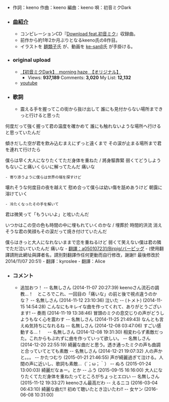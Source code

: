 - 作詞：keeno
作曲：keeno
編曲：keeno
唄：初音ミクDark
- ### [曲紹介](https://w.atwiki.jp/hmiku/pages/30720.html)
    - コンピレーションCD『[Download feat.初音ミク](https://w.atwiki.jp/hmiku/pages/30531.html)』収録曲。
    - 前作から約1年2か月ぶりとなるkeeno氏の8作目。
    - イラストを [麺類子](https://w.atwiki.jp/hmiku/pages/22832.html)氏 が、動画を [ke-sanβ](https://w.atwiki.jp/hmiku/pages/19437.html)氏 が手掛ける。
- ### original upload 
    - [【初音ミクDark】　morning haze　【オリジナル】](https://www.nicovideo.jp/watch/sm24862460)
        - Views: **937,189** Comments: **3,020** My List: **12,132**
    - [youtube](https://www.youtube.com/watch?v=Zs1vzQPEXTw)
- ### 歌詞
    - 震える手を握ってこの街から抜け出して
誰にも見付からない場所まできっと行けると思った

何度だって強く握って君の温度を確かめて
誰にも触れないような場所へ行けると思っていたんだ

傾きだした空が君を飲み込むまえにずっと遠くまで
その涙が止まる場所まで君を連れて行けたら

僕らは早く大人になりたくてただ身体を重ねた / 將身驅靠緊
弱くてどうしようもないこと痛いくらいに解ってたんだ
痛いな


    - 寄り添うように僕らは世界の端を探すけど
壊れそうな何度目の夜を越えて
慰め合って僕らは幼い傷を舐めあうけど
朝靄に溶けていく


    - 冷たくなったその手を解いて
君は微笑って「もういいよ」と呟いたんだ

いつかはこの空の色も時間の中に埋もれていくのかな / 埋葬於 時間的洪流
消えそうな君の笑顔もその涙だって焼き付けていたんだ

僕らはきっと大人になれないままで恋を重ねるけど
弱くて笑えない僕は君の隣でただ泣いていたんだ
痛いな
    - [翻譯：a050107231/Birpig/バーピッグ](https://w.atwiki.jp/vocaloidchly/pages/6785.html)
        - (使用翻譯請附此網址與譯者名，請別對翻譯作任何更動而自行修改，謝謝!!
最後修改於2014/11/07 20:51)
    - 翻譯：kyroslee
    - 翻譯：Alice
- ### コメント
    - 追加おつ！ -- 名無しさん (2014-11-07 20:27:39)
keenoさん流石の調教…！　ところでこれ、一回目の「痛いな」の前と後で視点違うのかな？ -- 名無しさん (2014-11-12 23:10:36)
泣いた -- (トメト) (2014-11-15 14:54:28)
こんなにもキレイな曲を作ってくれて、ありがとうございます! -- 奏雨 (2014-11-19 13:38:46)
冒頭のミクの息交じりの声がどうしようもなく心を震わす -- 名無しさん (2014-11-25 21:49:43)
なんとも言えぬ気持ちになれるね -- 名無しさん (2014-12-08 03:47:06)
すごい感動する...！　 -- 名無しさん (2014-12-08 19:31:30)
相変わらず素敵だった。これからもぶれずに曲を作っていって欲しい。 -- 名無しさん (2014-12-20 22:55:19)
綺麗な曲だと思う。透き通ったミクの声も曲調と合っていてとても素敵 -- 名無しさん (2014-12-21 19:07:32)
人の声かと。。。 -- かたつむり (2015-01-21 21:46:55)
声が綺麗過ぎて泣ける。人間の声に近いし、歌詞も素敵…（´；ω；｀） -- ぬろ (2015-01-24 13:00:03)
綺麗だなぁー。とか -- ふう (2015-09-15 16:16:00)
大人になりたくてただ身体を重ねたってところがちょっとエロい -- 名無しさん (2015-11-12 19:33:27)
keenoさん最高だわ -- えるニコ (2016-03-04 06:43:10)
綺麗な曲だ!! 初めて聴いたとき泣いたわ!! -- 女ヤン (2016-06-08 10:31:00)
